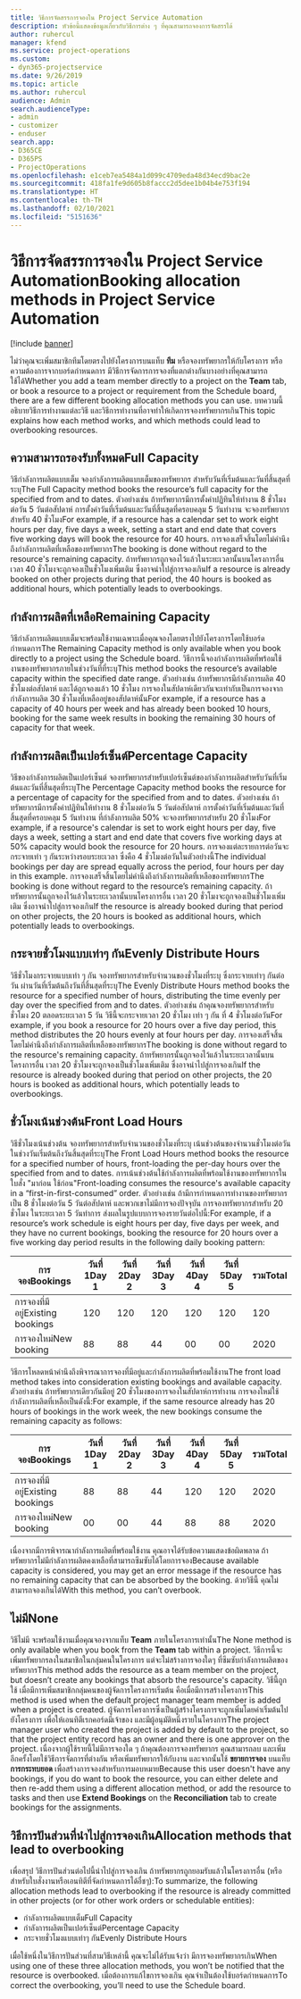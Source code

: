 ```yaml
---
title: วิธีการจัดสรรการจองใน Project Service Automation
description: หัวข้อนี้แสดงข้อมูลเกี่ยวกับวิธีการต่าง ๆ ที่คุณสามารถจองการจัดสรรได้
author: ruhercul
manager: kfend
ms.service: project-operations
ms.custom:
- dyn365-projectservice
ms.date: 9/26/2019
ms.topic: article
ms.author: ruhercul
audience: Admin
search.audienceType:
- admin
- customizer
- enduser
search.app:
- D365CE
- D365PS
- ProjectOperations
ms.openlocfilehash: e1ceb7ea5484a1d099c4709eda48d34ecd9bac2e
ms.sourcegitcommit: 418fa1fe9d605b8faccc2d5dee1b04b4e753f194
ms.translationtype: HT
ms.contentlocale: th-TH
ms.lasthandoff: 02/10/2021
ms.locfileid: "5151636"
---
```

# <a name="booking-allocation-methods-in-project-service-automation"></a><span data-ttu-id="4d4b4-103">วิธีการจัดสรรการจองใน Project Service Automation</span><span class="sxs-lookup"><span data-stu-id="4d4b4-103">Booking allocation methods in Project Service Automation</span></span>

[!include [banner](../includes/psa-now-project-operations.md)]

<span data-ttu-id="4d4b4-104">ไม่ว่าคุณจะเพิ่มสมาชิกทีมโดยตรงไปยังโครงการบนแท็บ **ทีม** หรือจองทรัพยากรให้กับโครงการ หรือความต้องการจากบอร์ดกำหนดการ มีวิธีการจัดการการจองที่แตกต่างกันบางอย่างที่คุณสามารถใช้ได้</span><span class="sxs-lookup"><span data-stu-id="4d4b4-104">Whether you add a team member directly to a project on the **Team** tab, or book a resource to a project or requirement from the Schedule board, there are a few different booking allocation methods you can use.</span></span> <span data-ttu-id="4d4b4-105">บทความนี้อธิบายวิธีการทำงานแต่ละวิธี และวิธีการทำงานที่อาจทำให้เกิดการจองทรัพยากรเกิน</span><span class="sxs-lookup"><span data-stu-id="4d4b4-105">This topic explains how each method works, and which methods could lead to overbooking resources.</span></span>

## <a name="full-capacity"></a><span data-ttu-id="4d4b4-106">ความสามารถรองรับทั้งหมด</span><span class="sxs-lookup"><span data-stu-id="4d4b4-106">Full Capacity</span></span> 
<span data-ttu-id="4d4b4-107">วิธีกำลังการผลิตแบบเต็ม จองกำลังการผลิตแบบเต็มของทรัพยากร สำหรับวันที่เริ่มต้นและวันที่สิ้นสุดที่ระบุ</span><span class="sxs-lookup"><span data-stu-id="4d4b4-107">The Full Capacity method books the resource’s full capacity for the specified from and to dates.</span></span> <span data-ttu-id="4d4b4-108">ตัวอย่างเช่น ถ้าทรัพยากรมีการตั้งค่าปฏิทินให้ทำงาน 8 ชั่วโมงต่อวัน 5 วันต่อสัปดาห์ การตั้งค่าวันที่เริ่มต้นและวันที่สิ้นสุดที่ครอบคลุม 5 วันทำงาน จะจองทรัพยากรสำหรับ 40 ชั่วโมง</span><span class="sxs-lookup"><span data-stu-id="4d4b4-108">For example, if a resource has a calendar set to work eight hours per day, five days a week, setting a start and end date that covers five working days will book the resource for 40 hours.</span></span> <span data-ttu-id="4d4b4-109">การจองเสร็จสิ้นโดยไม่คำนึงถึงกำลังการผลิตที่เหลือของทรัพยากร</span><span class="sxs-lookup"><span data-stu-id="4d4b4-109">The booking is done without regard to the resource's remaining capacity.</span></span> <span data-ttu-id="4d4b4-110">ถ้าทรัพยากรถูกจองไว้แล้วในระยะเวลานั้นบนโครงการอื่น เวลา 40 ชั่วโมงจะถูกจองเป็นชั่วโมงเพิ่มเติม ซึ่งอาจนำไปสู่การจองเกิน</span><span class="sxs-lookup"><span data-stu-id="4d4b4-110">If a resource is already booked on other projects during that period, the 40 hours is booked as additional hours, which potentially leads to overbookings.</span></span>

## <a name="remaining-capacity"></a><span data-ttu-id="4d4b4-111">กำลังการผลิตที่เหลือ</span><span class="sxs-lookup"><span data-stu-id="4d4b4-111">Remaining Capacity</span></span>
<span data-ttu-id="4d4b4-112">วิธีกำลังการผลิตแบบเต็มจะพร้อมใช้งานเฉพาะเมื่อคุณจองโดยตรงไปยังโครงการโดยใช้บอร์ดกำหนดการ</span><span class="sxs-lookup"><span data-stu-id="4d4b4-112">The Remaining Capacity method is only available when you book directly to a project using the Schedule board.</span></span> <span data-ttu-id="4d4b4-113">วิธีการนี้จองกำลังการผลิตที่พร้อมใช้งานของทรัพยากรภายในช่วงวันที่ที่ระบุ</span><span class="sxs-lookup"><span data-stu-id="4d4b4-113">This method books the resource’s available capacity within the specified date range.</span></span> <span data-ttu-id="4d4b4-114">ตัวอย่างเช่น ถ้าทรัพยากรมีกำลังการผลิต 40 ชั่วโมงต่อสัปดาห์ และได้ถูกจองแล้ว 10 ชั่วโมง การจองในสัปดาห์เดียวกันจะเท่ากับเป็นการจองจากกำลังการผลิต 30 ชั่วโมงที่เหลืออยู่ของสัปดาห์นั้น</span><span class="sxs-lookup"><span data-stu-id="4d4b4-114">For example, if a resource has a capacity of 40 hours per week and has already been booked 10 hours, booking for the same week results in booking the remaining 30 hours of capacity for that week.</span></span>

## <a name="percentage-capacity"></a><span data-ttu-id="4d4b4-115">กำลังการผลิตเป็นเปอร์เซ็นต์</span><span class="sxs-lookup"><span data-stu-id="4d4b4-115">Percentage Capacity</span></span>
<span data-ttu-id="4d4b4-116">วิธีของกำลังการผลิตเป็นเปอร์เซ็นต์ จองทรัพยากรสำหรับเปอร์เซ็นต์ของกำลังการผลิตสำหรับวันที่เริ่มต้นและวันที่สิ้นสุดที่ระบุ</span><span class="sxs-lookup"><span data-stu-id="4d4b4-116">The Percentage Capacity method books the resource for a percentage of capacity for the specified from and to dates.</span></span> <span data-ttu-id="4d4b4-117">ตัวอย่างเช่น ถ้าทรัพยากรมีการตั้งค่าปฏิทินให้ทำงาน 8 ชั่วโมงต่อวัน 5 วันต่อสัปดาห์ การตั้งค่าวันที่เริ่มต้นและวันที่สิ้นสุดที่ครอบคลุม 5 วันทำงาน ที่กำลังการผลิต 50% จะจองทรัพยากรสำหรับ 20 ชั่วโมง</span><span class="sxs-lookup"><span data-stu-id="4d4b4-117">For example, if a resource's calendar is set to work eight hours per day, five days a week, setting a start and end date that covers five working days at 50% capacity would book the resource for 20 hours.</span></span> <span data-ttu-id="4d4b4-118">การจองแต่ละรายการต่อวันจะกระจายเท่า ๆ กันระหว่างรอบระยะเวลา ซึ่งคือ 4 ชั่วโมงต่อวันในตัวอย่างนี้</span><span class="sxs-lookup"><span data-stu-id="4d4b4-118">The individual bookings per day are spread equally across the period, four hours per day in this example.</span></span> <span data-ttu-id="4d4b4-119">การจองเสร็จสิ้นโดยไม่คำนึงถึงกำลังการผลิตที่เหลือของทรัพยากร</span><span class="sxs-lookup"><span data-stu-id="4d4b4-119">The booking is done without regard to the resource’s remaining capacity.</span></span> <span data-ttu-id="4d4b4-120">ถ้าทรัพยากรนั้นถูกจองไว้แล้วในระยะเวลานั้นบนโครงการอื่น เวลา 20 ชั่วโมงจะถูกจองเป็นชั่วโมงเพิ่มเติม ซึ่งอาจนำไปสู่การจองเกิน</span><span class="sxs-lookup"><span data-stu-id="4d4b4-120">If the resource is already booked during that period on other projects, the 20 hours is booked as additional hours, which potentially leads to overbookings.</span></span>

## <a name="evenly-distribute-hours"></a><span data-ttu-id="4d4b4-121">กระจายชั่วโมงแบบเท่าๆ กัน</span><span class="sxs-lookup"><span data-stu-id="4d4b4-121">Evenly Distribute Hours</span></span>
<span data-ttu-id="4d4b4-122">วิธีชั่วโมงกระจายแบบเท่า ๆ กัน จองทรัพยากรสำหรับจำนวนของชั่วโมงที่ระบุ ซึ่งกระจายเท่าๆ กันต่อวัน ผ่านวันที่เริ่มต้นถึงวันที่สิ้นสุดที่ระบุ</span><span class="sxs-lookup"><span data-stu-id="4d4b4-122">The Evenly Distribute Hours method books the resource for a specified number of hours, distributing the time evenly per day over the specified from and to dates.</span></span> <span data-ttu-id="4d4b4-123">ตัวอย่างเช่น ถ้าคุณจองทรัพยากรสำหรับชั่วโมง 20 ตลอดระยะเวลา 5 วัน วิธีนี้จะกระจายเวลา 20 ชั่วโมง เท่า ๆ กัน ที่ 4 ชั่วโมงต่อวัน</span><span class="sxs-lookup"><span data-stu-id="4d4b4-123">For example, if you book a resource for 20 hours over a five day period, this method distributes the 20 hours evenly at four hours per day.</span></span> <span data-ttu-id="4d4b4-124">การจองเสร็จสิ้นโดยไม่คำนึงถึงกำลังการผลิตที่เหลือของทรัพยากร</span><span class="sxs-lookup"><span data-stu-id="4d4b4-124">The booking is done without regard to the resource's remaining capacity.</span></span> <span data-ttu-id="4d4b4-125">ถ้าทรัพยากรนั้นถูกจองไว้แล้วในระยะเวลานั้นบนโครงการอื่น เวลา 20 ชั่วโมงจะถูกจองเป็นชั่วโมงเพิ่มเติม ซึ่งอาจนำไปสู่การจองเกิน</span><span class="sxs-lookup"><span data-stu-id="4d4b4-125">If the resource is already booked during that period on other projects, the 20 hours is booked as additional hours, which potentially leads to overbookings.</span></span>

## <a name="front-load-hours"></a><span data-ttu-id="4d4b4-126">ชั่วโมงเน้นช่วงต้น</span><span class="sxs-lookup"><span data-stu-id="4d4b4-126">Front Load Hours</span></span>
<span data-ttu-id="4d4b4-127">วิธีชั่วโมงเน้นช่วงต้น จองทรัพยากรสำหรับจำนวนของชั่วโมงที่ระบุ เน้นช่วงต้นของจำนวนชั่วโมงต่อวัน ในช่วงวันเริ่มต้นถึงวันสิ้นสุดที่ระบุ</span><span class="sxs-lookup"><span data-stu-id="4d4b4-127">The Front Load Hours method books the resource for a specified number of hours, front-loading the per-day hours over the specified from and to dates.</span></span> <span data-ttu-id="4d4b4-128">การเน้นช่วงต้นใช้กำลังการผลิตที่พร้อมใช้งานของทรัพยากรในใบสั่ง "มาก่อน ใช้ก่อน"</span><span class="sxs-lookup"><span data-stu-id="4d4b4-128">Front-loading consumes the resource's available capacity in a “first-in-first-consumed” order.</span></span> <span data-ttu-id="4d4b4-129">ตัวอย่างเช่น ถ้ามีการกำหนดการทำงานของทรัพยากรเป็น 8 ชั่วโมงต่อวัน 5 วันต่อสัปดาห์ และพวกเขาไม่มีการจองปัจจุบัน การจองทรัพยากรสำหรับ 20 ชั่วโมง ในระยะเวลา 5 วันทำการ ส่งผลในรูปแบบการจองรายวันต่อไปนี้:</span><span class="sxs-lookup"><span data-stu-id="4d4b4-129">For example, if a resource’s work schedule is eight hours per day, five days per week, and they have no current bookings, booking the resource for 20 hours over a five working day period results in the following daily booking pattern:</span></span> 

|         <span data-ttu-id="4d4b4-130">การจอง</span><span class="sxs-lookup"><span data-stu-id="4d4b4-130">Bookings</span></span>          |    <span data-ttu-id="4d4b4-131">วันที่ 1</span><span class="sxs-lookup"><span data-stu-id="4d4b4-131">Day 1</span></span>    |    <span data-ttu-id="4d4b4-132">วันที่ 2</span><span class="sxs-lookup"><span data-stu-id="4d4b4-132">Day 2</span></span>    |    <span data-ttu-id="4d4b4-133">วันที่ 3</span><span class="sxs-lookup"><span data-stu-id="4d4b4-133">Day 3</span></span>    |    <span data-ttu-id="4d4b4-134">วันที่ 4</span><span class="sxs-lookup"><span data-stu-id="4d4b4-134">Day 4</span></span>    |    <span data-ttu-id="4d4b4-135">วันที่ 5</span><span class="sxs-lookup"><span data-stu-id="4d4b4-135">Day 5</span></span>    |    <span data-ttu-id="4d4b4-136">รวม</span><span class="sxs-lookup"><span data-stu-id="4d4b4-136">Total</span></span>    |
|---------------------------|-------------|-------------|-------------|-------------|-------------|-------------|
|    <span data-ttu-id="4d4b4-137">การจองที่มีอยู่</span><span class="sxs-lookup"><span data-stu-id="4d4b4-137">Existing   bookings</span></span>    |    <span data-ttu-id="4d4b4-138">12</span><span class="sxs-lookup"><span data-stu-id="4d4b4-138">0</span></span>        |    <span data-ttu-id="4d4b4-139">12</span><span class="sxs-lookup"><span data-stu-id="4d4b4-139">0</span></span>        |    <span data-ttu-id="4d4b4-140">12</span><span class="sxs-lookup"><span data-stu-id="4d4b4-140">0</span></span>        |    <span data-ttu-id="4d4b4-141">12</span><span class="sxs-lookup"><span data-stu-id="4d4b4-141">0</span></span>        |    <span data-ttu-id="4d4b4-142">12</span><span class="sxs-lookup"><span data-stu-id="4d4b4-142">0</span></span>        |    <span data-ttu-id="4d4b4-143">12</span><span class="sxs-lookup"><span data-stu-id="4d4b4-143">0</span></span>        |
|    <span data-ttu-id="4d4b4-144">การจองใหม่</span><span class="sxs-lookup"><span data-stu-id="4d4b4-144">New   booking</span></span>          |    <span data-ttu-id="4d4b4-145">8</span><span class="sxs-lookup"><span data-stu-id="4d4b4-145">8</span></span>        |    <span data-ttu-id="4d4b4-146">8</span><span class="sxs-lookup"><span data-stu-id="4d4b4-146">8</span></span>        |    <span data-ttu-id="4d4b4-147">4</span><span class="sxs-lookup"><span data-stu-id="4d4b4-147">4</span></span>        |    <span data-ttu-id="4d4b4-148">0</span><span class="sxs-lookup"><span data-stu-id="4d4b4-148">0</span></span>        |    <span data-ttu-id="4d4b4-149">0</span><span class="sxs-lookup"><span data-stu-id="4d4b4-149">0</span></span>        |    <span data-ttu-id="4d4b4-150">20</span><span class="sxs-lookup"><span data-stu-id="4d4b4-150">20</span></span>       |

<span data-ttu-id="4d4b4-151">วิธีการโหลดหน้าคำนึงถึงพิจารณาการจองที่มีอยู่และกำลังการผลิตที่พร้อมใช้งาน</span><span class="sxs-lookup"><span data-stu-id="4d4b4-151">The front load method takes into consideration existing bookings and available capacity.</span></span> <span data-ttu-id="4d4b4-152">ตัวอย่างเช่น ถ้าทรัพยากรเดียวกันมีอยู่ 20 ชั่วโมงของการจองในสัปดาห์การทำงาน การจองใหม่ใช้กำลังการผลิตที่เหลือเป็นดังนี้:</span><span class="sxs-lookup"><span data-stu-id="4d4b4-152">For example, if the same resource already has 20 hours of bookings in the work week, the new bookings consume the remaining capacity as follows:</span></span>

|   <span data-ttu-id="4d4b4-153">การจอง</span><span class="sxs-lookup"><span data-stu-id="4d4b4-153">Bookings</span></span>          | <span data-ttu-id="4d4b4-154">วันที่ 1</span><span class="sxs-lookup"><span data-stu-id="4d4b4-154">Day 1</span></span> | <span data-ttu-id="4d4b4-155">วันที่ 2</span><span class="sxs-lookup"><span data-stu-id="4d4b4-155">Day 2</span></span> | <span data-ttu-id="4d4b4-156">วันที่ 3</span><span class="sxs-lookup"><span data-stu-id="4d4b4-156">Day 3</span></span> | <span data-ttu-id="4d4b4-157">วันที่ 4</span><span class="sxs-lookup"><span data-stu-id="4d4b4-157">Day 4</span></span> | <span data-ttu-id="4d4b4-158">วันที่ 5</span><span class="sxs-lookup"><span data-stu-id="4d4b4-158">Day 5</span></span> | <span data-ttu-id="4d4b4-159">รวม</span><span class="sxs-lookup"><span data-stu-id="4d4b4-159">Total</span></span> |
|---------------------|-------|-------|-------|-------|-------|-------|
| <span data-ttu-id="4d4b4-160">การจองที่มีอยู่</span><span class="sxs-lookup"><span data-stu-id="4d4b4-160">Existing   bookings</span></span> | <span data-ttu-id="4d4b4-161">8</span><span class="sxs-lookup"><span data-stu-id="4d4b4-161">8</span></span>     | <span data-ttu-id="4d4b4-162">8</span><span class="sxs-lookup"><span data-stu-id="4d4b4-162">8</span></span>     | <span data-ttu-id="4d4b4-163">4</span><span class="sxs-lookup"><span data-stu-id="4d4b4-163">4</span></span>     | <span data-ttu-id="4d4b4-164">12</span><span class="sxs-lookup"><span data-stu-id="4d4b4-164">0</span></span>     | <span data-ttu-id="4d4b4-165">12</span><span class="sxs-lookup"><span data-stu-id="4d4b4-165">0</span></span>     | <span data-ttu-id="4d4b4-166">20</span><span class="sxs-lookup"><span data-stu-id="4d4b4-166">20</span></span>    |
| <span data-ttu-id="4d4b4-167">การจองใหม่</span><span class="sxs-lookup"><span data-stu-id="4d4b4-167">New   booking</span></span>       | <span data-ttu-id="4d4b4-168">0</span><span class="sxs-lookup"><span data-stu-id="4d4b4-168">0</span></span>     | <span data-ttu-id="4d4b4-169">0</span><span class="sxs-lookup"><span data-stu-id="4d4b4-169">0</span></span>     | <span data-ttu-id="4d4b4-170">4</span><span class="sxs-lookup"><span data-stu-id="4d4b4-170">4</span></span>     | <span data-ttu-id="4d4b4-171">8</span><span class="sxs-lookup"><span data-stu-id="4d4b4-171">8</span></span>     | <span data-ttu-id="4d4b4-172">8</span><span class="sxs-lookup"><span data-stu-id="4d4b4-172">8</span></span>     | <span data-ttu-id="4d4b4-173">20</span><span class="sxs-lookup"><span data-stu-id="4d4b4-173">20</span></span>    |

<span data-ttu-id="4d4b4-174">เนื่องจากมีการพิจารณากำลังการผลิตที่พร้อมใช้งาน คุณอาจได้รับข้อความแสดงข้อผิดพลาด ถ้าทรัพยากรไม่มีกำลังการผลิตคงเหลือที่สามารถซึมซับได้โดยการจอง</span><span class="sxs-lookup"><span data-stu-id="4d4b4-174">Because available capacity is considered, you may get an error message if the resource has no remaining capacity that can be absorbed by the booking.</span></span> <span data-ttu-id="4d4b4-175">ด้วยวิธีนี้ คุณไม่สามารถจองเกินได้</span><span class="sxs-lookup"><span data-stu-id="4d4b4-175">With this method, you can’t overbook.</span></span>

## <a name="none"></a><span data-ttu-id="4d4b4-176">ไม่มี</span><span class="sxs-lookup"><span data-stu-id="4d4b4-176">None</span></span>
<span data-ttu-id="4d4b4-177">วิธีไม่มี จะพร้อมใช้งานเมื่อคุณจองจากแท็บ **Team** ภายในโครงการเท่านั้น</span><span class="sxs-lookup"><span data-stu-id="4d4b4-177">The None method is only available when you book from the **Team** tab within a project.</span></span> <span data-ttu-id="4d4b4-178">วิธีการนี้จะเพิ่มทรัพยากรลงในสมาชิกในกลุ่มคนในโครงการ แต่จะไม่สร้างการจองใดๆ ที่ซึมซับกำลังการผลิตของทรัพยากร</span><span class="sxs-lookup"><span data-stu-id="4d4b4-178">This method adds the resource as a team member on the project, but doesn’t create any bookings that absorb the resource's capacity.</span></span> <span data-ttu-id="4d4b4-179">วิธีนี้ถูกใช้ เมื่อมีการเพิ่มสมาชิกกลุ่มคนของผู้จัดการโครงการเริ่มต้น คือเมื่อมีการสร้างโครงการ</span><span class="sxs-lookup"><span data-stu-id="4d4b4-179">This method is used when the default project manager team member is added when a project is created.</span></span> <span data-ttu-id="4d4b4-180">ผู้จัดการโครงการซึ่งเป็นผู้สร้างโครงการจะถูกเพิ่มโดยค่าเริ่มต้นไปยังโครงการ เพื่อให้เอนทิตีเรกคอร์ดมีเจ้าของ และมีผู้อนุมัติหนึ่งรายในโครงการ</span><span class="sxs-lookup"><span data-stu-id="4d4b4-180">The project manager user who created the project is added by default to the project, so that the project entity record has an owner and there is one approver on the project.</span></span> <span data-ttu-id="4d4b4-181">เนื่องจากผู้ใช้รายนี้ไม่มีการจองใด ๆ ถ้าคุณต้องการจองทรัพยากร คุณสามารถลบ และเพิ่มอีกครั้งโดยใช้วิธีการจัดการที่ต่างกัน หรือเพิ่มทรัพยากรให้กับงาน และจากนั้นใช้ **ขยายการจอง** บนแท็บ **การกระทบยอด** เพื่อสร้างการจองสำหรับการมอบหมาย</span><span class="sxs-lookup"><span data-stu-id="4d4b4-181">Because this user doesn't have any bookings, if you do want to book the resource, you can either delete and then re-add them using a different allocation method, or add the resource to tasks and then use **Extend Bookings** on the **Reconciliation** tab to create bookings for the assignments.</span></span>

## <a name="allocation-methods-that-lead-to-overbooking"></a><span data-ttu-id="4d4b4-182">วิธีการปันส่วนที่นำไปสู่การจองเกิน</span><span class="sxs-lookup"><span data-stu-id="4d4b4-182">Allocation methods that lead to overbooking</span></span>
<span data-ttu-id="4d4b4-183">เพื่อสรุป วิธีการปันส่วนต่อไปนี้นำไปสู่การจองเกิน ถ้าทรัพยากรถูกยอมรับแล้วในโครงการอื่น (หรือสำหรับใบสั่งงานหรือเอนทิตีที่จัดกำหนดการได้อื่ชๆ):</span><span class="sxs-lookup"><span data-stu-id="4d4b4-183">To summarize, the following allocation methods lead to overbooking if the resource is already committed in other projects (or for other work orders or schedulable entities):</span></span>

- <span data-ttu-id="4d4b4-184">กำลังการผลิตแบบเต็ม</span><span class="sxs-lookup"><span data-stu-id="4d4b4-184">Full Capacity</span></span>
- <span data-ttu-id="4d4b4-185">กำลังการผลิตเป็นเปอร์เซ็นต์</span><span class="sxs-lookup"><span data-stu-id="4d4b4-185">Percentage Capacity</span></span>
- <span data-ttu-id="4d4b4-186">กระจายชั่วโมงแบบเท่าๆ กัน</span><span class="sxs-lookup"><span data-stu-id="4d4b4-186">Evenly Distribute Hours</span></span>

<span data-ttu-id="4d4b4-187">เมื่อใช้หนึ่งในวิธีการปันส่วนที่สามวิธีเหล่านี้ คุณจะไม่ได้รับแจ้งว่า มีการจองทรัพยากรเกิน</span><span class="sxs-lookup"><span data-stu-id="4d4b4-187">When using one of these three allocation methods, you won’t be notified that the resource is overbooked.</span></span> <span data-ttu-id="4d4b4-188">เมื่อต้องการแก้ไขการจองเกิน คุณจำเป็นต้องใช้บอร์ดกำหนดการ</span><span class="sxs-lookup"><span data-stu-id="4d4b4-188">To correct the overbooking, you’ll need to use the Schedule board.</span></span>
